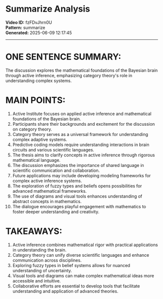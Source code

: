 # Summarize Analysis

**Video ID:** fzFDvJhrn0U  
**Pattern:** summarize  
**Generated:** 2025-06-09 12:17:45  

---

# ONE SENTENCE SUMMARY:
The discussion explores the mathematical foundations of the Bayesian brain through active inference, emphasizing category theory's role in understanding complex systems.

# MAIN POINTS:
1. Active Institute focuses on applied active inference and mathematical foundations of the Bayesian brain.
2. Participants share their backgrounds and excitement for the discussion on category theory.
3. Category theory serves as a universal framework for understanding complex adaptive systems.
4. Predictive coding models require understanding interactions in brain circuits and various scientific languages.
5. The thesis aims to clarify concepts in active inference through rigorous mathematical language.
6. The discussion emphasizes the importance of shared language in scientific communication and collaboration.
7. Future applications may include developing modeling frameworks for complex active inference systems.
8. The exploration of fuzzy types and beliefs opens possibilities for advanced mathematical frameworks.
9. The use of diagrams and visual tools enhances understanding of abstract concepts in mathematics.
10. The dialogue encourages playful engagement with mathematics to foster deeper understanding and creativity.

# TAKEAWAYS:
1. Active inference combines mathematical rigor with practical applications in understanding the brain.
2. Category theory can unify diverse scientific languages and enhance communication across disciplines.
3. Exploring fuzzy types in belief systems allows for nuanced understanding of uncertainty.
4. Visual tools and diagrams can make complex mathematical ideas more accessible and intuitive.
5. Collaborative efforts are essential to develop tools that facilitate understanding and application of advanced theories.